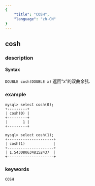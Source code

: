 ```yaml
---
{
    "title": "COSH",
    "language": "zh-CN"
}
---
```


<!-- 
Licensed to the Apache Software Foundation (ASF) under one
or more contributor license agreements.  See the NOTICE file
distributed with this work for additional information
regarding copyright ownership.  The ASF licenses this file
to you under the Apache License, Version 2.0 (the
"License"); you may not use this file except in compliance
with the License.  You may obtain a copy of the License at
  http://www.apache.org/licenses/LICENSE-2.0
Unless required by applicable law or agreed to in writing,
software distributed under the License is distributed on an
"AS IS" BASIS, WITHOUT WARRANTIES OR CONDITIONS OF ANY
KIND, either express or implied.  See the License for the
specific language governing permissions and limitations
under the License.
-->

## cosh

### description
#### Syntax

`DOUBLE cosh(DOUBLE x)`
返回“x”的双曲余弦.

### example

```
mysql> select cosh(0);
+---------+
| cosh(0) |
+---------+
|       1 |
+---------+

mysql> select cosh(1);
+---------------------+
| cosh(1)             |
+---------------------+
| 1.5430806348152437  |
+---------------------+
```

### keywords
	COSH

